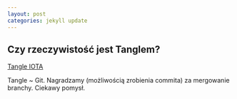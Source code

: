 ```yaml
---
layout: post
categories: jekyll update
---
```


## Czy rzeczywistość jest Tanglem?

[Tangle IOTA](https://docs.iota.org/introduction/tangle/introduction)
 
Tangle ~ Git. Nagradzamy (możliwością zrobienia commita) za mergowanie branchy. Ciekawy pomysł.